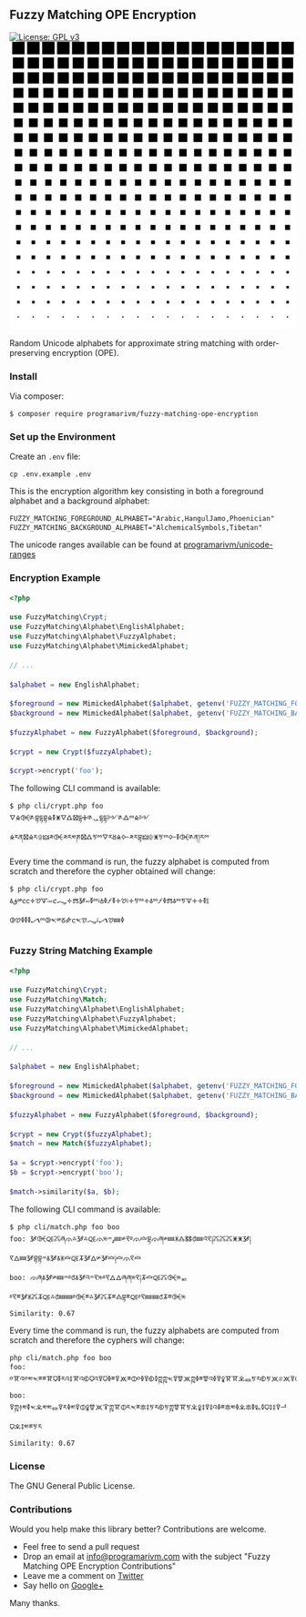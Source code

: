 ## Fuzzy Matching OPE Encryption

[![License: GPL v3](https://img.shields.io/badge/License-GPL%20v3-blue.svg)](https://www.gnu.org/licenses/gpl-3.0)
![Fuzzy Matching OPE Encryption](/resources/square-dot.jpg)

Random Unicode alphabets for approximate string matching with order-preserving encryption (OPE).

### Install

Via composer:

    $ composer require programarivm/fuzzy-matching-ope-encryption

### Set up the Environment

Create an `.env` file:

    cp .env.example .env

This is the encryption algorithm key consisting in both a foreground alphabet and a background alphabet:

    FUZZY_MATCHING_FOREGROUND_ALPHABET="Arabic,HangulJamo,Phoenician"
    FUZZY_MATCHING_BACKGROUND_ALPHABET="AlchemicalSymbols,Tibetan"

The unicode ranges available can be found at [programarivm/unicode-ranges](https://github.com/programarivm/unicode-ranges/tree/master/src/Range)

### Encryption Example

```php
<?php

use FuzzyMatching\Crypt;
use FuzzyMatching\Alphabet\EnglishAlphabet;
use FuzzyMatching\Alphabet\FuzzyAlphabet;
use FuzzyMatching\Alphabet\MimickedAlphabet;

// ...

$alphabet = new EnglishAlphabet;

$foreground = new MimickedAlphabet($alphabet, getenv('FUZZY_MATCHING_FOREGROUND_ALPHABET'));
$background = new MimickedAlphabet($alphabet, getenv('FUZZY_MATCHING_BACKGROUND_ALPHABET'));

$fuzzyAlphabet = new FuzzyAlphabet($foreground, $background);

$crypt = new Crypt($fuzzyAlphabet);

$crypt->encrypt('foo');
```

The following CLI command is available:

    $ php cli/crypt.php foo
    🜄🜎🜤༁བྷདྷབྷ🜎🜧🜹🜄🜛🝱དྷ🜊༁ᇈདྷདྷ༻༁🜛ྉ🜎༻🜎ཪན🝱🜎ཪ۩🜲༫🜤༫ཪ༭ཎ🝱🜛🜪ྉ🜄ཪ🜘🜎🜙༫ཪབྷ🜲۩🜹🜪ྉ🜙🜧🜤༁ན།ཪྉ

Every time the command is run, the fuzzy alphabet is computed from scratch and therefore the cypher obtained will change:

    $ php cli/crypt.php foo
    🜭ق༰🝌🝌🝊🝣🝢࿒࿎🝌🝇🝊🝉🝲࿎🜧ྉ༴🝅🜦🝡🜧🝊🝣༴🝊🜪ྉ🝊🜭ྉ🝡🜦🝉🜭ྉ🜪🝢🝊🝊🜧༔🜖🝣🜦🜧🜧🝠ྉ🜖𐤎༰🜻🜸🝌𐤎🝣🝇༴🝠🝣🝚🜦

### Fuzzy String Matching Example

```php
<?php

use FuzzyMatching\Crypt;
use FuzzyMatching\Match;
use FuzzyMatching\Alphabet\EnglishAlphabet;
use FuzzyMatching\Alphabet\FuzzyAlphabet;
use FuzzyMatching\Alphabet\MimickedAlphabet;

// ...

$alphabet = new EnglishAlphabet;

$foreground = new MimickedAlphabet($alphabet, getenv('FUZZY_MATCHING_FOREGROUND_ALPHABET'));
$background = new MimickedAlphabet($alphabet, getenv('FUZZY_MATCHING_BACKGROUND_ALPHABET'));

$fuzzyAlphabet = new FuzzyAlphabet($foreground, $background);

$crypt = new Crypt($fuzzyAlphabet);
$match = new Match($fuzzyAlphabet);

$a = $crypt->encrypt('foo');
$b = $crypt->encrypt('boo');

$match->similarity($a, $b);
```

The following CLI command is available:

    $ php cli/match.php foo boo
    foo: 🝲🜤🜀🜼ཞ🜳࿏🝲࿏🜀🜳༮ۅ𐤉🝚༯🝥࿔🜳🝞བྷ🜳ཞ༯🝚🝏🝓🜓🝭🝚འ🝥༐🜼🜼🜼🜹🜹🝲༐🝥🜂🝚🝲བྷབྷ𐤉🜭🝲🜭🝏🝞🜀🝂🝲🜂༯🝲🝞༐🝞🜳🝥🝞
    boo: 🜳ཞ🜭🝲༯🝚𐤉࿔🝭🜭🝲འ𐤉🝥༮࿔🝥🜂🜂ཞཞ༮🝥༐🝂🝞🜀🜼🜤༮ᇏ࿔🝥ྈ🝲🝏🜼🝂🜀࿏🝭🝚🝚࿔🜤ྈ࿏🝲🜼🝂ྈ🝓བྷྈ🜀࿔🝥🝚🝚🝭🝂ྈ🜤༮
    Similarity: 0.67

Every time the command is run, the fuzzy alphabets are computed from scratch and therefore the cyphers will change:

    php cli/match.php foo boo
    foo: ༠🝈འ༠༭𐤎ྈྈ🝈🜷🜧རའ🜌🝈འ🜗🜷འ🜑🜷🜦ྈ🜑🝪ྈ🜕༠🜦🜑🜗🜥ཀྵཀྵ𐤎🜑🝩🝪ཀྵ🜦ྈ🝩འ🜦🜑🜢🝈🝈🝀🜽🜪ར🜗🜪🝪𐤛🝪🜑🜕🜑༭ཀྵ🜗🜕
    boo: 🜑ཀྵ࿈༭🜧𐤎🝀༭༭🜽🜑ར🜦༭🜑🜕🜢🝩🝪🜒ཀྵ🝈🜕ར𐤎ྈ🜾🜌🜪ར🜗🜪ཀྵ🝩🝈🜪🝀🜢🜌🜑🜌འ🜦ྈ🜾༭🜦🝀🜾🜧🜐🜥🜷🜌🜌🜑ᅺ🜷🝀🜌༭ྈ🜪ར
    Similarity: 0.67

### License

The GNU General Public License.

### Contributions

Would you help make this library better? Contributions are welcome.

- Feel free to send a pull request
- Drop an email at info@programarivm.com with the subject "Fuzzy Matching OPE Encryption Contributions"
- Leave me a comment on [Twitter](https://twitter.com/programarivm)
- Say hello on [Google+](https://plus.google.com/+Programarivm)

Many thanks.
